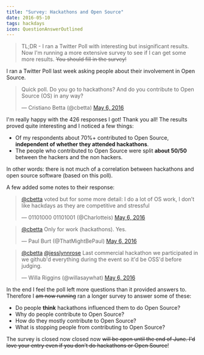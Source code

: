 ```yaml
---
title: "Survey: Hackathons and Open Source"
date: 2016-05-10
tags: hackdays
icon: QuestionAnswerOutlined
---
```


>  TL;DR - I ran a Twitter Poll with interesting but insignificant results. Now I'm running a more extensive survey to see if I can get some more results. <strike>You should fill in the survey!</strike>

I ran a Twitter Poll last week asking people about their involvement in Open Source.

<blockquote class="twitter-tweet" data-lang="en"><p lang="en" dir="ltr">
Quick poll. Do you go to hackathons? And do you contribute to Open Source (OS) in any way?
</p>&mdash; Cristiano Betta (@cbetta) <a href="https://twitter.com/cbetta/status/728575405632933888">May 6, 2016</a>
</blockquote>
<script async src="//platform.twitter.com/widgets.js" charset="utf-8"></script>

I'm really happy with the 426 responses I got! Thank you all! The results proved quite interesting and I noticed a few things:

* Of my respondents about 70%+ contributed to Open Source, **independent of whether they attended hackathons**.
* The people who contributed to Open Source were split **about 50/50** between the hackers and the non hackers.

In other words: there is not much of a correlation between hackathons and open source software (based on this poll).



A few added some notes to their response:

<blockquote class="twitter-tweet" data-conversation="none" data-lang="en"><p lang="en" dir="ltr"><a href="https://twitter.com/cbetta">@cbetta</a> voted but for some more detail: I do a lot of OS work, I don’t like hackdays as they are competitive and stressful</p>&mdash; 01101000 01101001 (@Charlotteis) <a href="https://twitter.com/Charlotteis/status/728590824959836161">May 6, 2016</a>
</blockquote>
<script async src="//platform.twitter.com/widgets.js" charset="utf-8"></script>

<blockquote class="twitter-tweet" data-conversation="none" data-lang="en"><p lang="en" dir="ltr"><a href="https://twitter.com/cbetta">@cbetta</a> Only for work (hackathons). Yes.</p>&mdash; Paul Burt (@ThatMightBePaul) <a href="https://twitter.com/ThatMightBePaul/status/728599717660086272">May 6, 2016</a>
</blockquote>
<script async src="//platform.twitter.com/widgets.js" charset="utf-8"></script>

<blockquote class="twitter-tweet" data-conversation="none" data-lang="en"><p lang="en" dir="ltr"><a href="https://twitter.com/cbetta">@cbetta</a> <a href="https://twitter.com/jesslynnrose">@jesslynnrose</a> Last commercial hackathon we participated in we github&#39;d everything during the event so it&#39;d be OSS&#39;d before judging.</p>&mdash; Willa Riggins (@willasaywhat) <a href="https://twitter.com/willasaywhat/status/728578970766168064">May 6, 2016</a>
</blockquote>
<script async src="//platform.twitter.com/widgets.js" charset="utf-8"></script>

In the end I feel the poll left more questions than it provided answers to. Therefore I <strike>am now running</strike> ran a longer survey to answer some of these:

* Do people **think** hackathons influenced them to do Open Source?
* Why do people contribute to Open Source?
* How do they mostly contribute to Open Source?
* What is stopping people from contributing to Open Source?

The survey is closed now closed now <strike>will be open until the end of June. I'd love your entry even if you don't do hackathons or Open Source</strike>!
